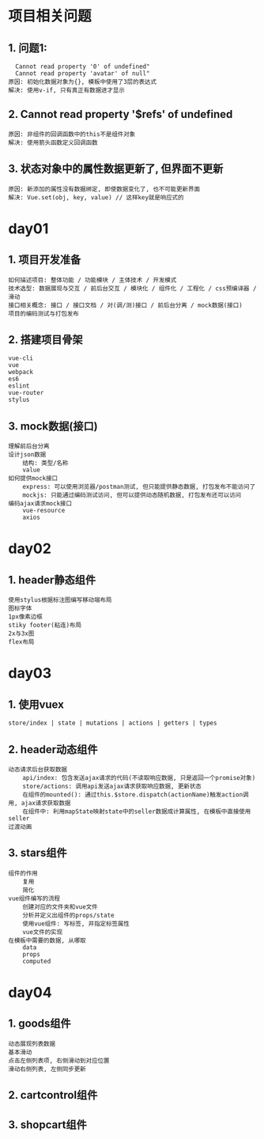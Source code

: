 # 项目相关问题
## 1. 问题1: 
      Cannot read property '0' of undefined"
      Cannot read property 'avatar' of null"
    原因: 初始化数据对象为{}, 模板中使用了3层的表达式
    解决: 使用v-if, 只有真正有数据进才显示

## 2. Cannot read property '$refs' of undefined
    原因: 非组件的回调函数中的this不是组件对象
    解决: 使用箭头函数定义回调函数    
 
## 3. 状态对象中的属性数据更新了, 但界面不更新   
    原因: 新添加的属性没有数据绑定, 即使数据变化了, 也不可能更新界面
    解决: Vue.set(obj, key, value) // 这样key就是响应式的
    
# day01
## 1. 项目开发准备
    如何描述项目: 整体功能 / 功能模块 / 主体技术 / 开发模式
    技术选型: 数据展现与交互 / 前后台交互 / 模块化 / 组件化 / 工程化 / css预编译器 / 滑动
    接口相关概念: 接口 / 接口文档 / 对(调/测)接口 / 前后台分离 / mock数据(接口)
    项目的编码测试与打包发布

## 2. 搭建项目骨架
    vue-cli
    vue
    webpack
    es6
    eslint
    vue-router
    stylus
    
## 3. mock数据(接口)
    理解前后台分离
    设计json数据
        结构: 类型/名称
        value
    如何提供mock接口
        express: 可以使用浏览器/postman测试, 但只能提供静态数据, 打包发布不能访问了
        mockjs: 只能通过编码测试访问, 但可以提供动态随机数据, 打包发布还可以访问
    编码ajax请求mock接口
        vue-resource
        axios

# day02
## 1. header静态组件
    使用stylus根据标注图编写移动端布局
    图标字体
    1px像素边框
    stiky footer(粘连)布局
    2x与3x图
    flex布局
    
# day03
## 1. 使用vuex
    store/index | state | mutations | actions | getters | types
## 2. header动态组件
    动态请求后台获取数据
        api/index: 包含发送ajax请求的代码(不读取响应数据, 只是返回一个promise对象)
        store/actions: 调用api发送ajax请求获取响应数据, 更新状态
        在组件的mounted(): 通过this.$store.dispatch(actionName)触发action调用, ajax请求获取数据
        在组件中: 利用mapState映射state中的seller数据成计算属性, 在模板中直接使用seller
    过渡动画
## 3. stars组件
    组件的作用
        复用
        简化
    vue组件编写的流程
        创建对应的文件夹和vue文件
        分析并定义出组件的props/state
        使用vue组件: 写标签, 并指定标签属性
        vue文件的实现
    在模板中需要的数据, 从哪取
        data
        props
        computed    

# day04
## 1. goods组件
    动态展现列表数据
    基本滑动
    点击左侧列表项, 右侧滑动到对应位置
    滑动右侧列表, 左侧同步更新
    
## 2. cartcontrol组件
## 3. shopcart组件